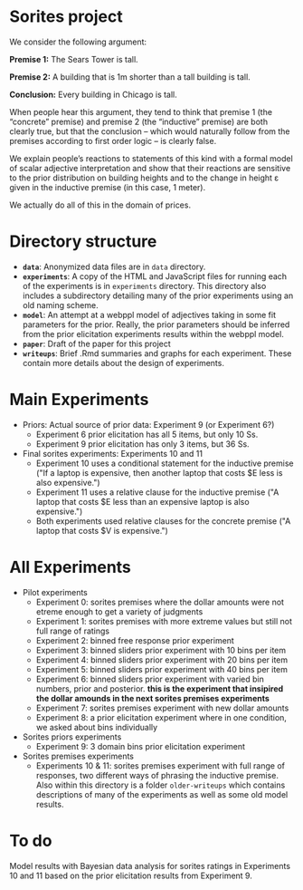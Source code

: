 # Sorites project

We consider the following argument:

**Premise 1:** The Sears Tower is tall.

**Premise 2:** A building that is 1m shorter than a tall building is tall.

**Conclusion:** Every building in Chicago is tall.

When people hear this argument, they tend to think that premise 1 (the “concrete” premise) and premise 2 (the “inductive”
premise) are both clearly true, but that the conclusion – which would naturally follow from the premises according to first
order logic – is clearly false.

We explain people’s reactions to statements of this kind with a formal model of scalar adjective interpretation and show that their reactions are sensitive to the prior distribution on building heights and to the change in height ε given in the inductive premise (in this case, 1 meter).

We actually do all of this in the domain of prices.

# Directory structure

* **`data`**: Anonymized data files are in `data` directory.
* **`experiments`**: A copy of the HTML and JavaScript files for running each of the experiments is in `experiments` directory. This directory also includes a subdirectory detailing many of the prior experiments using an old naming scheme.
* **`model`**: An attempt at a webppl model of adjectives taking in some fit parameters for the prior. Really, the prior parameters should be inferred from the prior elicitation experiments results within the webppl model.
* **`paper`**: Draft of the paper for this project
* **`writeups`**: Brief .Rmd summaries and graphs for each experiment. These contain more details about the design of experiments.

# Main Experiments

* Priors: Actual source of prior data: Experiment 9 (or Experiment 6?)
	- Experiment 6 prior elicitation has all 5 items, but only 10 Ss.
	- Experiment 9 prior elicitation has only 3 items, but 36 Ss.
* Final sorites experiments: Experiments 10 and 11
	- Experiment 10 uses a conditional statement for the inductive premise ("If a laptop is expensive, then another laptop that costs $E less is also expensive.")
	- Experiment 11 uses a relative clause for the inductive premise ("A laptop that costs $E less than an expensive laptop is also expensive.")
	- Both experiments used relative clauses for the concrete premise ("A laptop that costs $V is expensive.")

# All Experiments

* Pilot experiments
	* Experiment 0: sorites premises where the dollar amounts were not etreme enough to get a variety of judgments
	* Experiment 1: sorites premises with more extreme values but still not full range of ratings
	* Experiment 2: binned free response prior experiment
	* Experiment 3: binned sliders prior experiment with 10 bins per item
	* Experiment 4: binned sliders prior experiment with 20 bins per item
	* Experiment 5: binned sliders prior experiment with 40 bins per item
	* Experiment 6: binned sliders prior experiment with varied bin numbers, prior and posterior. **this is the experiment that insipired the dollar amounds in the next sorites premises experiments**
	* Experiment 7: sorites premises experiment with new dollar amounts
	* Experiment 8: a prior elicitation experiment where in one condition, we asked about bins individually
* Sorites priors experiments
	* Experiment 9: 3 domain bins prior elicitation experiment
* Sorites premises experiments
	* Experiments 10 & 11: sorites premises experiment with full range of responses, two different ways of phrasing the inductive premise. Also within this directory is a folder `older-writeups` which contains descriptions of many of the experiments as well as some old model results.

# To do

Model results with Bayesian data analysis for sorites ratings in Experiments 10 and 11 based on the prior elicitation results from Experiment 9.